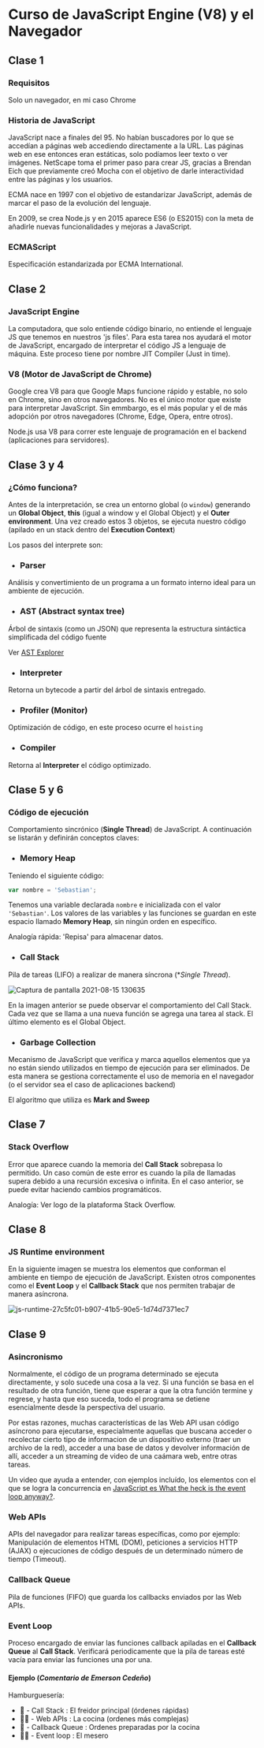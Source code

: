 # Curso de JavaScript Engine (V8) y el Navegador

## Clase 1

### Requisitos
Solo un navegador, en mi caso Chrome

### Historia de JavaScript
JavaScript nace a finales del 95. No habían buscadores por lo que se accedían a páginas web accediendo directamente a la URL. Las páginas web en ese entonces eran estáticas, solo podíamos leer texto o ver imágenes.
NetScape toma el primer paso para crear JS, gracias a Brendan Eich que previamente creó Mocha con el objetivo de darle interactividad entre las páginas y los usuarios.

ECMA nace en 1997 con el objetivo de estandarizar JavaScript, además de marcar el paso de la evolución del lenguaje.

En 2009, se crea Node.js y en 2015 aparece ES6 (o ES2015) con la meta de añadirle nuevas funcionalidades y mejoras a JavaScript.

### ECMAScript
Especificación estandarizada por ECMA International.

## Clase 2

### JavaScript Engine

La computadora, que solo entiende código binario, no entiende el lenguaje JS que tenemos en nuestros 'js files'. Para esta tarea nos ayudará el motor de JavaScript, encargado de interpretar el código JS a lenguaje de máquina. Este proceso tiene por nombre JIT Compiler (Just in time).

### V8 (Motor de JavaScript de Chrome)

Google crea V8 para que Google Maps funcione rápido y estable, no solo en Chrome, sino en otros navegadores. No es el único motor que existe para interpretar JavaScript. Sin emmbargo, es el más popular y el de más adopción por otros navegadores (Chrome, Edge, Opera, entre otros).

Node.js usa V8 para correr este lenguaje de programación en el backend (aplicaciones para servidores).

## Clase 3 y 4

### ¿Cómo funciona?

Antes de la interpretación, se crea un entorno global (o ```window```) generando un **Global Object**, **this** (igual a window y el Global Object) y el **Outer environment**. Una vez creado estos 3 objetos, se ejecuta nuestro código (apilado en un stack dentro del **Execution Context**)

Los pasos del interprete son:

* ### Parser
Análisis y convertimiento de un programa a un formato interno ideal para un ambiente de ejecución.
* ### AST (Abstract syntax tree)
<p>Árbol de sintaxis (como un JSON) que representa la estructura sintáctica simplificada del código fuente </p>
<p>Ver <a href="https://astexplorer.net/">AST Explorer</a></p>

* ### Interpreter
Retorna un bytecode a partir del árbol de sintaxis entregado.
* ### Profiler (Monitor)
Optimización de código, en este proceso ocurre el ```hoisting```
* ### Compiler
Retorna al **Interpreter** el código optimizado.

## Clase 5 y 6

### Código de ejecución

Comportamiento sincrónico (**Single Thread**) de JavaScript. A continuación se listarán y definirán conceptos claves:

* ### Memory Heap

Teniendo el siguiente código:

```javascript
var nombre = 'Sebastian';
```

Tenemos una variable declarada ```nombre``` e inicializada con el valor ```'Sebastian'```. Los valores de las variables y las funciones se guardan en este espacio llamado **Memory Heap**, sin ningún orden en específico.

Analogía rápida: 'Repisa' para almacenar datos.

* ### Call Stack

Pila de tareas (LIFO) a realizar de manera síncrona (**Single Thread*).

![Captura de pantalla 2021-08-15 130635](https://user-images.githubusercontent.com/14263134/129488206-063f52a4-ea4f-4df7-a30c-c0d4c7113d3e.jpg)

En la imagen anterior se puede observar el comportamiento del Call Stack. Cada vez que se llama a una nueva función se agrega una tarea al stack. El último elemento es el Global Object.

* ### Garbage Collection

Mecanismo de JavaScript que verifica y marca aquellos elementos que ya no están siendo utilizados en tiempo de ejecución para ser eliminados. De esta manera se gestiona correctamente el uso de memoria en el navegador (o el servidor sea el caso de aplicaciones backend)

El algoritmo que utiliza es **Mark and Sweep**

## Clase 7

### Stack Overflow

Error que aparece cuando la memoria del **Call Stack** sobrepasa lo permitido. Un caso común de este error es cuando la pila de llamadas supera debido a una recursión excesiva o infinita. En el caso anterior, se puede evitar haciendo cambios programáticos.

Analogía: Ver logo de la plataforma Stack Overflow.

## Clase 8

### JS Runtime environment

En la siguiente imagen se muestra los elementos que conforman el ambiente en tiempo de ejecución de JavaScript. Existen otros componentes como el **Event Loop** y el **Callback Stack** que nos permiten trabajar de manera asíncrona.

![js-runtime-27c5fc01-b907-41b5-90e5-1d74d7371ec7](https://user-images.githubusercontent.com/14263134/129930266-e933dfad-88c8-4b78-b133-9566533bfc10.png)

## Clase 9

### Asincronismo

Normalmente, el código de un programa determinado se ejecuta directamente, y solo sucede una cosa a la vez. Si una función se basa en el resultado de otra función, tiene que esperar a que la otra función termine y regrese, y hasta que eso suceda, todo el programa se detiene esencialmente desde la perspectiva del usuario.

Por estas razones, muchas características de las Web API usan código asíncrono para ejecutarse, especialmente aquellas que buscana acceder o recolectar cierto tipo de informacion de un dispositivo externo (traer un archivo de la red), acceder a una base de datos y devolver información de allí, acceder a un streaming de video de una caámara web, entre otras tareas.

Un video que ayuda a entender, con ejemplos incluído, los elementos con el que se logra la concurrencia en <a href="https://www.youtube.com/watch?v=8aGhZQkoFbQ" target="_blank">JavaScript es What the heck is the event loop anyway?</a>.

### Web APIs

APIs del navegador para realizar tareas específicas, como por ejemplo: Manipulación de elementos HTML (DOM), peticiones a servicios HTTP (AJAX) o ejecuciones de código después de un determinado número de tiempo (Timeout).

### Callback Queue

Pila de funciones (FIFO) que guarda los callbacks enviados por las Web APIs.

### Event Loop

Proceso encargado de enviar las funciones callback apiladas en el **Callback Queue** al **Call Stack**. Verificará periodicamente que la pila de tareas esté vacía para enviar las funciones una por una.

#### Ejemplo (*Comentario de Emerson Cedeño*)

Hamburguesería:
- 🍔 - Call Stack : El freidor principal (órdenes rápidas)
- 👨‍🍳 - Web APIs : La cocina (ordenes más complejas)
- 🍲 - Callback Queue : Ordenes preparadas por la cocina
- 💁‍♂️ - Event loop : El mesero
